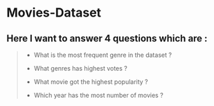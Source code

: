 # Movies-Dataset
## Here I want to answer 4 questions which are :
>- What is the most frequent genre in the dataset ?
>
>
>- What genres has highest votes ?
>
>
>- What movie got the highest popularity ?
>
>
>- Which year has the most number of movies ?
